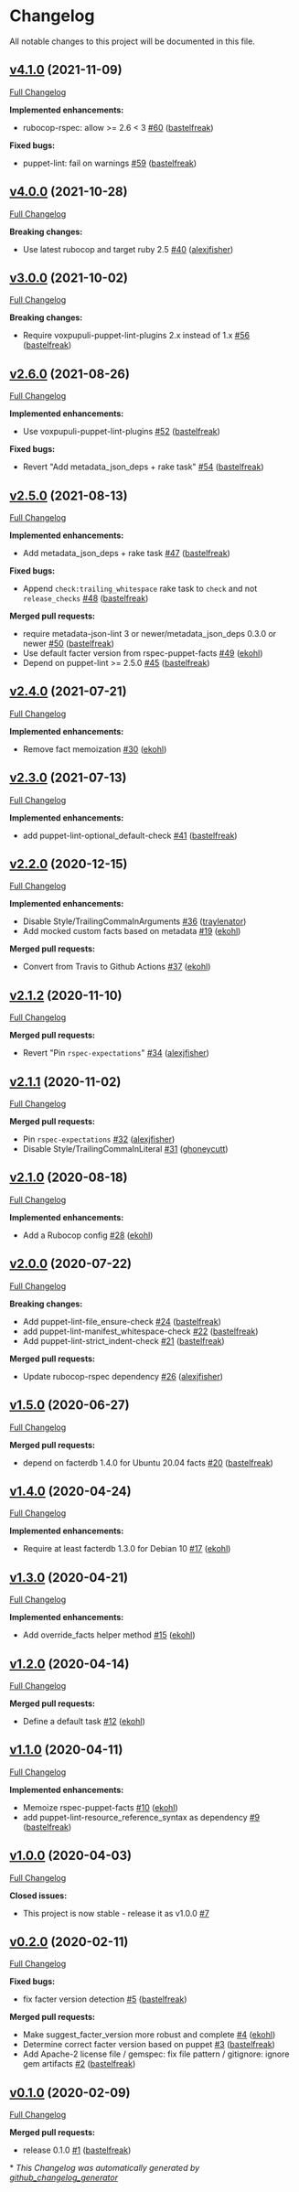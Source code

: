 # Changelog

All notable changes to this project will be documented in this file.

## [v4.1.0](https://github.com/voxpupuli/voxpupuli-test/tree/v4.1.0) (2021-11-09)

[Full Changelog](https://github.com/voxpupuli/voxpupuli-test/compare/v4.0.0...v4.1.0)

**Implemented enhancements:**

- rubocop-rspec: allow \>= 2.6 \< 3 [\#60](https://github.com/voxpupuli/voxpupuli-test/pull/60) ([bastelfreak](https://github.com/bastelfreak))

**Fixed bugs:**

- puppet-lint: fail on warnings [\#59](https://github.com/voxpupuli/voxpupuli-test/pull/59) ([bastelfreak](https://github.com/bastelfreak))

## [v4.0.0](https://github.com/voxpupuli/voxpupuli-test/tree/v4.0.0) (2021-10-28)

[Full Changelog](https://github.com/voxpupuli/voxpupuli-test/compare/v3.0.0...v4.0.0)

**Breaking changes:**

- Use latest rubocop and target ruby 2.5 [\#40](https://github.com/voxpupuli/voxpupuli-test/pull/40) ([alexjfisher](https://github.com/alexjfisher))

## [v3.0.0](https://github.com/voxpupuli/voxpupuli-test/tree/v3.0.0) (2021-10-02)

[Full Changelog](https://github.com/voxpupuli/voxpupuli-test/compare/v2.6.0...v3.0.0)

**Breaking changes:**

- Require voxpupuli-puppet-lint-plugins 2.x instead of 1.x [\#56](https://github.com/voxpupuli/voxpupuli-test/pull/56) ([bastelfreak](https://github.com/bastelfreak))

## [v2.6.0](https://github.com/voxpupuli/voxpupuli-test/tree/v2.6.0) (2021-08-26)

[Full Changelog](https://github.com/voxpupuli/voxpupuli-test/compare/v2.5.0...v2.6.0)

**Implemented enhancements:**

- Use voxpupuli-puppet-lint-plugins [\#52](https://github.com/voxpupuli/voxpupuli-test/pull/52) ([bastelfreak](https://github.com/bastelfreak))

**Fixed bugs:**

- Revert "Add metadata\_json\_deps + rake task" [\#54](https://github.com/voxpupuli/voxpupuli-test/pull/54) ([bastelfreak](https://github.com/bastelfreak))

## [v2.5.0](https://github.com/voxpupuli/voxpupuli-test/tree/v2.5.0) (2021-08-13)

[Full Changelog](https://github.com/voxpupuli/voxpupuli-test/compare/v2.4.0...v2.5.0)

**Implemented enhancements:**

- Add metadata\_json\_deps + rake task [\#47](https://github.com/voxpupuli/voxpupuli-test/pull/47) ([bastelfreak](https://github.com/bastelfreak))

**Fixed bugs:**

- Append `check:trailing_whitespace` rake task to `check` and not `release_checks` [\#48](https://github.com/voxpupuli/voxpupuli-test/pull/48) ([bastelfreak](https://github.com/bastelfreak))

**Merged pull requests:**

- require metadata-json-lint 3 or newer/metadata\_json\_deps 0.3.0 or newer [\#50](https://github.com/voxpupuli/voxpupuli-test/pull/50) ([bastelfreak](https://github.com/bastelfreak))
- Use default facter version from rspec-puppet-facts [\#49](https://github.com/voxpupuli/voxpupuli-test/pull/49) ([ekohl](https://github.com/ekohl))
- Depend on puppet-lint \>= 2.5.0 [\#45](https://github.com/voxpupuli/voxpupuli-test/pull/45) ([bastelfreak](https://github.com/bastelfreak))

## [v2.4.0](https://github.com/voxpupuli/voxpupuli-test/tree/v2.4.0) (2021-07-21)

[Full Changelog](https://github.com/voxpupuli/voxpupuli-test/compare/v2.3.0...v2.4.0)

**Implemented enhancements:**

- Remove fact memoization [\#30](https://github.com/voxpupuli/voxpupuli-test/pull/30) ([ekohl](https://github.com/ekohl))

## [v2.3.0](https://github.com/voxpupuli/voxpupuli-test/tree/v2.3.0) (2021-07-13)

[Full Changelog](https://github.com/voxpupuli/voxpupuli-test/compare/v2.2.0...v2.3.0)

**Implemented enhancements:**

- add puppet-lint-optional\_default-check [\#41](https://github.com/voxpupuli/voxpupuli-test/pull/41) ([bastelfreak](https://github.com/bastelfreak))

## [v2.2.0](https://github.com/voxpupuli/voxpupuli-test/tree/v2.2.0) (2020-12-15)

[Full Changelog](https://github.com/voxpupuli/voxpupuli-test/compare/v2.1.2...v2.2.0)

**Implemented enhancements:**

- Disable Style/TrailingCommaInArguments [\#36](https://github.com/voxpupuli/voxpupuli-test/pull/36) ([traylenator](https://github.com/traylenator))
- Add mocked custom facts based on metadata [\#19](https://github.com/voxpupuli/voxpupuli-test/pull/19) ([ekohl](https://github.com/ekohl))

**Merged pull requests:**

- Convert from Travis to Github Actions [\#37](https://github.com/voxpupuli/voxpupuli-test/pull/37) ([ekohl](https://github.com/ekohl))

## [v2.1.2](https://github.com/voxpupuli/voxpupuli-test/tree/v2.1.2) (2020-11-10)

[Full Changelog](https://github.com/voxpupuli/voxpupuli-test/compare/v2.1.1...v2.1.2)

**Merged pull requests:**

- Revert "Pin `rspec-expectations`" [\#34](https://github.com/voxpupuli/voxpupuli-test/pull/34) ([alexjfisher](https://github.com/alexjfisher))

## [v2.1.1](https://github.com/voxpupuli/voxpupuli-test/tree/v2.1.1) (2020-11-02)

[Full Changelog](https://github.com/voxpupuli/voxpupuli-test/compare/v2.1.0...v2.1.1)

**Merged pull requests:**

- Pin `rspec-expectations` [\#32](https://github.com/voxpupuli/voxpupuli-test/pull/32) ([alexjfisher](https://github.com/alexjfisher))
- Disable Style/TrailingCommaInLiteral [\#31](https://github.com/voxpupuli/voxpupuli-test/pull/31) ([ghoneycutt](https://github.com/ghoneycutt))

## [v2.1.0](https://github.com/voxpupuli/voxpupuli-test/tree/v2.1.0) (2020-08-18)

[Full Changelog](https://github.com/voxpupuli/voxpupuli-test/compare/v2.0.0...v2.1.0)

**Implemented enhancements:**

- Add a Rubocop config [\#28](https://github.com/voxpupuli/voxpupuli-test/pull/28) ([ekohl](https://github.com/ekohl))

## [v2.0.0](https://github.com/voxpupuli/voxpupuli-test/tree/v2.0.0) (2020-07-22)

[Full Changelog](https://github.com/voxpupuli/voxpupuli-test/compare/v1.5.0...v2.0.0)

**Breaking changes:**

- Add puppet-lint-file\_ensure-check [\#24](https://github.com/voxpupuli/voxpupuli-test/pull/24) ([bastelfreak](https://github.com/bastelfreak))
- add puppet-lint-manifest\_whitespace-check [\#22](https://github.com/voxpupuli/voxpupuli-test/pull/22) ([bastelfreak](https://github.com/bastelfreak))
- Add puppet-lint-strict\_indent-check [\#21](https://github.com/voxpupuli/voxpupuli-test/pull/21) ([bastelfreak](https://github.com/bastelfreak))

**Merged pull requests:**

- Update rubocop-rspec dependency [\#26](https://github.com/voxpupuli/voxpupuli-test/pull/26) ([alexjfisher](https://github.com/alexjfisher))

## [v1.5.0](https://github.com/voxpupuli/voxpupuli-test/tree/v1.5.0) (2020-06-27)

[Full Changelog](https://github.com/voxpupuli/voxpupuli-test/compare/v1.4.0...v1.5.0)

**Merged pull requests:**

- depend on facterdb 1.4.0 for Ubuntu 20.04 facts [\#20](https://github.com/voxpupuli/voxpupuli-test/pull/20) ([bastelfreak](https://github.com/bastelfreak))

## [v1.4.0](https://github.com/voxpupuli/voxpupuli-test/tree/v1.4.0) (2020-04-24)

[Full Changelog](https://github.com/voxpupuli/voxpupuli-test/compare/v1.3.0...v1.4.0)

**Implemented enhancements:**

- Require at least facterdb 1.3.0 for Debian 10 [\#17](https://github.com/voxpupuli/voxpupuli-test/pull/17) ([ekohl](https://github.com/ekohl))

## [v1.3.0](https://github.com/voxpupuli/voxpupuli-test/tree/v1.3.0) (2020-04-21)

[Full Changelog](https://github.com/voxpupuli/voxpupuli-test/compare/v1.2.0...v1.3.0)

**Implemented enhancements:**

- Add override\_facts helper method [\#15](https://github.com/voxpupuli/voxpupuli-test/pull/15) ([ekohl](https://github.com/ekohl))

## [v1.2.0](https://github.com/voxpupuli/voxpupuli-test/tree/v1.2.0) (2020-04-14)

[Full Changelog](https://github.com/voxpupuli/voxpupuli-test/compare/v1.1.0...v1.2.0)

**Merged pull requests:**

- Define a default task [\#12](https://github.com/voxpupuli/voxpupuli-test/pull/12) ([ekohl](https://github.com/ekohl))

## [v1.1.0](https://github.com/voxpupuli/voxpupuli-test/tree/v1.1.0) (2020-04-11)

[Full Changelog](https://github.com/voxpupuli/voxpupuli-test/compare/v1.0.0...v1.1.0)

**Implemented enhancements:**

- Memoize rspec-puppet-facts [\#10](https://github.com/voxpupuli/voxpupuli-test/pull/10) ([ekohl](https://github.com/ekohl))
- add puppet-lint-resource\_reference\_syntax as dependency [\#9](https://github.com/voxpupuli/voxpupuli-test/pull/9) ([bastelfreak](https://github.com/bastelfreak))

## [v1.0.0](https://github.com/voxpupuli/voxpupuli-test/tree/v1.0.0) (2020-04-03)

[Full Changelog](https://github.com/voxpupuli/voxpupuli-test/compare/v0.2.0...v1.0.0)

**Closed issues:**

- This project is now stable - release it as v1.0.0 [\#7](https://github.com/voxpupuli/voxpupuli-test/issues/7)

## [v0.2.0](https://github.com/voxpupuli/voxpupuli-test/tree/v0.2.0) (2020-02-11)

[Full Changelog](https://github.com/voxpupuli/voxpupuli-test/compare/v0.1.0...v0.2.0)

**Fixed bugs:**

- fix facter version detection [\#5](https://github.com/voxpupuli/voxpupuli-test/pull/5) ([bastelfreak](https://github.com/bastelfreak))

**Merged pull requests:**

- Make suggest\_facter\_version more robust and complete [\#4](https://github.com/voxpupuli/voxpupuli-test/pull/4) ([ekohl](https://github.com/ekohl))
- Determine correct facter version based on puppet [\#3](https://github.com/voxpupuli/voxpupuli-test/pull/3) ([bastelfreak](https://github.com/bastelfreak))
- Add Apache-2 license file / gemspec: fix file pattern / gitignore: ignore gem artifacts [\#2](https://github.com/voxpupuli/voxpupuli-test/pull/2) ([bastelfreak](https://github.com/bastelfreak))

## [v0.1.0](https://github.com/voxpupuli/voxpupuli-test/tree/v0.1.0) (2020-02-09)

[Full Changelog](https://github.com/voxpupuli/voxpupuli-test/compare/d1c16d6fb9733129f44f31fd5471760de35dddf8...v0.1.0)

**Merged pull requests:**

- release 0.1.0 [\#1](https://github.com/voxpupuli/voxpupuli-test/pull/1) ([bastelfreak](https://github.com/bastelfreak))



\* *This Changelog was automatically generated by [github_changelog_generator](https://github.com/github-changelog-generator/github-changelog-generator)*
